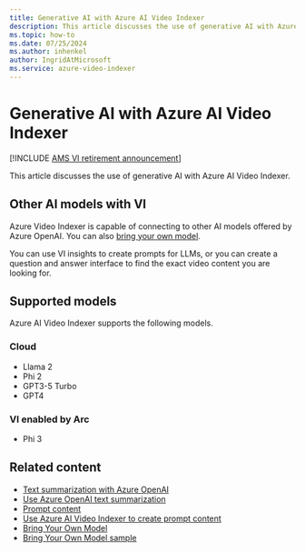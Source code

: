 ```yaml
---
title: Generative AI with Azure AI Video Indexer
description: This article discusses the use of generative AI with Azure AI Video Indexer.
ms.topic: how-to
ms.date: 07/25/2024
ms.author: inhenkel
author: IngridAtMicrosoft
ms.service: azure-video-indexer
---
```


# Generative AI with Azure AI Video Indexer

[!INCLUDE [AMS VI retirement announcement](./includes/important-ams-retirement-abbreviated.md)]

This article discusses the use of generative AI with Azure AI Video Indexer.

## Other AI models with VI

Azure Video Indexer is capable of connecting to other AI models offered by Azure OpenAI. You can also [bring your own model](azure-video-indexer-enabled-by-arc-bring-your-own-model-overview.md). 

You can use VI insights to create prompts for LLMs, or you can create a question and answer interface to find the exact video content you are looking for.

## Supported models

Azure AI Video Indexer supports the following models.

### Cloud
- Llama 2
- Phi 2
- GPT3-5 Turbo
- GPT4

### VI enabled by Arc
- Phi 3

## Related content

- [Text summarization with Azure OpenAI](text-summarization-overview.md)
- [Use Azure OpenAI text summarization](text-summarization-task.md)
- [Prompt content](prompt-overview.md)
- [Use Azure AI Video Indexer to create prompt content](prompt-task.md)
- [Bring Your Own Model](azure-video-indexer-bring-your-own-model-overview.md)
- [Bring Your Own Model sample](https://github.com/Azure-Samples/azure-video-indexer-samples/tree/master/BringYourOwn-Samples)

